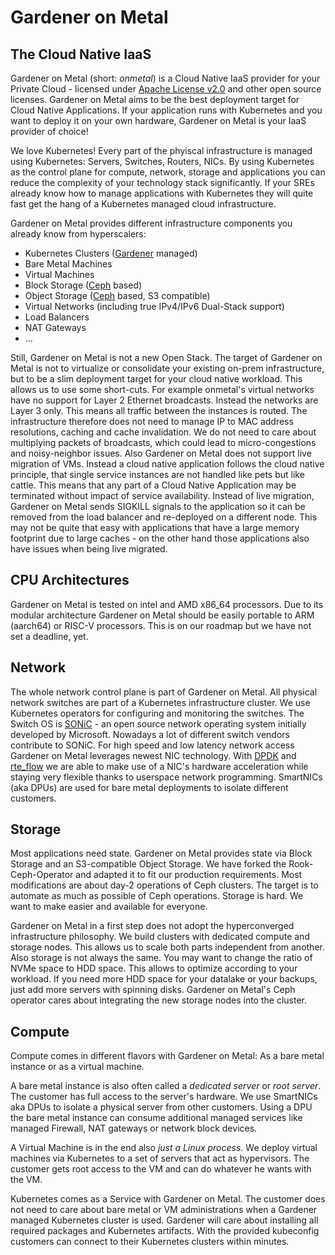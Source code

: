 Gardener on Metal
=================

The Cloud Native IaaS
---------------------
Gardener on Metal (short: *onmetal*) is a Cloud Native IaaS provider for your Private Cloud - licensed under [Apache License v2.0](https://www.apache.org/licenses/LICENSE-2.0) and other open source licenses. Gardener on Metal aims to be the best deployment target for Cloud Native Applications. If your application runs with Kubernetes and you want to deploy it on your own hardware, Gardener on Metal is your IaaS provider of choice!

We love Kubernetes! Every part of the phyiscal infrastructure is managed using Kubernetes: Servers, Switches, Routers, NICs. By using Kubernetes as the control plane for compute, network, storage and applications you can reduce the complexity of your technology stack significantly. If your SREs already know how to manage applications with Kubernetes they will quite fast get the hang of a Kubernetes managed cloud infrastructure.

Gardener on Metal provides different infrastructure components you already know from hyperscalers:
* Kubernetes Clusters ([Gardener](https://gardener.cloud/) managed)
* Bare Metal Machines
* Virtual Machines
* Block Storage ([Ceph](https://docs.ceph.com/en/latest/) based)
* Object Storage ([Ceph](https://docs.ceph.com/en/latest/) based, S3 compatible)
* Virtual Networks (including true IPv4/IPv6 Dual-Stack support)
* Load Balancers
* NAT Gateways
* ...

Still, Gardener on Metal is not a new Open Stack. The target of Gardener on Metal is not to virtualize or consolidate your existing on-prem infrastructure, but to be a slim deployment target for your cloud native workload. This allows us to use some short-cuts. For example onmetal's virtual networks have no support for Layer 2 Ethernet broadcasts. Instead the networks are Layer 3 only. This means all traffic between the instances is routed. The infrastructure therefore does not need to manage IP to MAC address resolutions, caching and cache invalidation. We do not need to care about multiplying packets of broadcasts, which could lead to micro-congestions and noisy-neighbor issues. Also Gardener on Metal does not support live migration of VMs. Instead a cloud native application follows the cloud native principle, that single service instances are not handled like pets but like cattle. This means that any part of a Cloud Native Application may be terminated without impact of service availability. Instead of live migration, Gardener on Metal sends SIGKILL signals to the application so it can be removed from the load balancer and re-deployed on a different node. This may not be quite that easy with applications that have a large memory footprint due to large caches - on the other hand those applications also have issues when being live migrated.

CPU Architectures
-----------------

Gardener on Metal is tested on intel and AMD x86_64 processors. Due to its modular architecture Gardener on Metal should be easily portable to ARM (aarch64) or RISC-V processors. This is on our roadmap but we have not set a deadline, yet.

Network
-------
The whole network control plane is part of Gardener on Metal. All physical network switches are part of a Kubernetes infrastructure cluster. We use Kubernetes operators for configuring and monitoring the switches. The Switch OS is [SONiC](https://azure.github.io/SONiC/) - an open source network operating system initially developed by Microsoft. Nowadays a lot of different switch vendors contribute to SONiC.
For high speed and low latency network access Gardener on Metal leverages newest NIC technology. With [DPDK](https://www.dpdk.org/) and [rte_flow](https://doc.dpdk.org/guides/prog_guide/rte_flow.html) we are able to make use of a NIC's hardware acceleration while staying very flexible thanks to userspace network programming. SmartNICs (aka DPUs) are used for bare metal deployments to isolate different customers.

Storage
-------
Most applications need state. Gardener on Metal provides state via Block Storage and an S3-compatible Object Storage. We have forked the Rook-Ceph-Operator and adapted it to fit our production requirements. Most modifications are about day-2 operations of Ceph clusters. The target is to automate as much as possible of Ceph operations. Storage is hard. We want to make easier and available for everyone.

Gardener on Metal in a first step does not adopt the hyperconverged infrastructure philosophy. We build clusters with dedicated compute and storage nodes. This allows us to scale both parts independent from another. Also storage is not always the same. You may want to change the ratio of NVMe space to HDD space. This allows to optimize according to your workload. If you need more HDD space for your datalake or your backups, just add more servers with spinning disks. Gardener on Metal's Ceph operator cares about integrating the new storage nodes into the cluster.

Compute
-------
Compute comes in different flavors with Gardener on Metal: As a bare metal instance or as a virtual machine.

A bare metal instance is also often called a *dedicated server* or *root server*. The customer has full access to the server's hardware. We use SmartNICs aka DPUs to isolate a physical server from other customers. Using a DPU the bare metal instance can consume additional managed services like managed Firewall, NAT gateways or network block devices.

A Virtual Machine is in the end also *just a Linux process*. We deploy virtual machines via Kubernetes to a set of servers that act as hypervisors. The customer gets root access to the VM and can do whatever he wants with the VM.

Kubernetes comes as a Service with Gardener on Metal. The customer does not need to care about bare metal or VM administrations when a Gardener managed Kubernetes cluster is used. Gardener will care about installing all required packages and Kubernetes artifacts. With the provided kubeconfig customers can connect to their Kubernetes clusters within minutes.